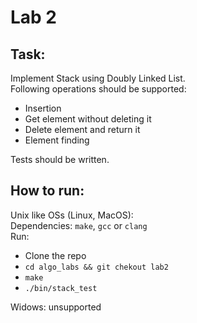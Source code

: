 # Lab 2
## Task:  
Implement Stack using Doubly Linked List.  
Following operations should be supported:  
 - Insertion  
 - Get element without deleting it  
 - Delete element and return it  
 - Element finding  

Tests should be written.  

## How to run:  
Unix like OSs (Linux, MacOS):  
Dependencies: `make`, `gcc` or `clang`  
Run:  
 - Clone the repo  
 - `cd algo_labs && git chekout lab2`  
 - `make`  
 - `./bin/stack_test`  

Widows: unsupported  

